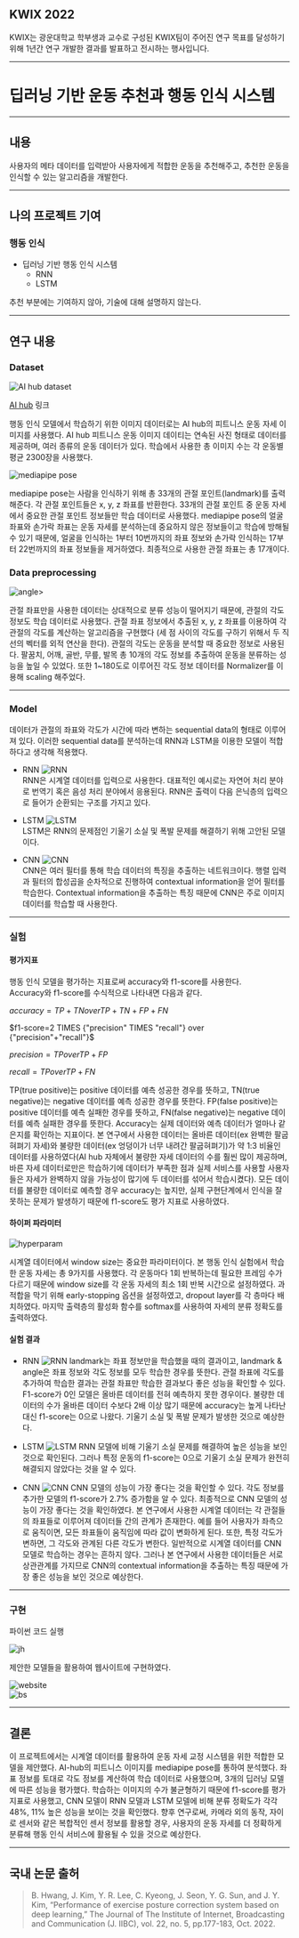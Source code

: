 ## KWIX 2022

KWIX는 광운대학교 학부생과 교수로 구성된 KWIX팀이 주어진 연구 목표를 달성하기 위해 1년간 연구 개발한 결과를 발표하고 전시하는 행사입니다.

---

# 딥러닝 기반 운동 추천과 행동 인식 시스템

---

## 내용

사용자의 메타 데이터를 입력받아 사용자에게 적합한 운동을 추천해주고, 추천한 운동을 인식할 수 있는 알고리즘을 개발한다.  

---

## 나의 프로젝트 기여

### 행동 인식

* 딥러닝 기반 행동 인식 시스템
  * RNN
  * LSTM

추천 부분에는 기여하지 않아, 기술에 대해 설명하지 않는다.

---

## 연구 내용

### Dataset

![AI hub dataset](./img/AIhubdataset.PNG)

[AI hub](https://aihub.or.kr/) 링크

행동 인식 모델에서 학습하기 위한 이미지 데이터로는 AI hub의 피트니스 운동 자세 이미지를 사용했다. AI hub 피트니스 운동 이미지 데이티는 연속된 사진 형태로 데이터를 제공하며, 여러 종류의 운동 데이터가 있다. 학습에서 사용한 총 이미지 수는 각 운동별 평균 2300장을 사용했다.

![mediapipe pose](./img/pose_tracking_full_body_landmarks.png)

mediapipe pose는 사람을 인식하기 위해 총 33개의 관절 포인트(landmark)를 출력해준다. 각 관절 포인트들은 x, y, z 좌표를 반환한다. 33개의 관절 포인트 중 운동 자세에서 중요한 관절 포인트 정보들만 학습 데이터로 사용했다. mediapipe pose의 얼굴 좌표와 손가락 좌표는 운동 자세를 분석하는데 중요하지 않은 정보들이고 학습에 방해될 수 있기 때문에, 얼굴을 인식하는 1부터 10번까지의 좌표 정보와 손가락 인식하는 17부터 22번까지의 좌표 정보들을 제거하였다. 최종적으로 사용한 관절 좌표는 총 17개이다.  

### Data preprocessing

![angle](./img/angle.PNG)>

관절 좌표만을 사용한 데이터는 상대적으로 분류 성능이 떨어지기 때문에, 관절의 각도 정보도 학습 데이터로 사용했다. 관절 좌표 정보에서 추출된 x, y, z 좌표를 이용하여 각 관절의 각도를 계산하는 알고리즘을 구현했다 (세 점 사이의 각도를 구하기 위해서 두 직선의 벡터를 외적 연산을 한다). 관절의 각도는 운동을 분석할 때 중요한 정보로 사용된다. 팔꿈치, 어깨, 골반, 무릎, 발목 총 10개의 각도 정보를 추출하여 운동을 분류하는 성능을 높일 수 있었다. 또한 1~180도로 이루어진 각도 정보 데이터를 Normalizer를 이용해 scaling 해주었다.  

---

### Model

데이터가 관절의 좌표와 각도가 시간에 따라 변하는 sequential data의 형태로 이루어져 있다. 이러한 sequential data를 분석하는데 RNN과 LSTM을 이용한 모델이 적합하다고 생각해 적용했다.

* RNN
![RNN](./img/RNN.PNG)  
RNN은 시계열 데이터를 입력으로 사용한다. 대표적인 예시로는 자연어 처리 분야로 번역기 혹은 음성 처리 분야에서 응용된다. RNN은 출력이 다음 은닉층의 입력으로 들어가 순환되는 구조를 가지고 있다.  

* LSTM
![LSTM](./img/LSTM.PNG)  
LSTM은 RNN의 문제점인 기울기 소실 및 폭발 문제를 해결하기 위해 고안된 모델이다.  

* CNN
![CNN](./img/CNNseq.png)  
CNN은 여러 필터를 통해 학습 데이터의 특징을 추출하는 네트워크이다. 행렬 입력과 필터의 합성곱을 순차적으로 진행하여 contextual information을 얻어 필터를 학습한다. Contextual information을 추출하는 특징 때문에 CNN은 주로 이미지 데이터를 학습할 때 사용한다.  

---

### 실험

#### 평가지표

행동 인식 모델을 평가하는 지표로써 accuracy와 f1-score를 사용한다.  
Accuracy와 f1-score를 수식적으로 나타내면 다음과 같다.  

$accuracy= {TP+TN} over {TP+TN+FP+FN}$  

$f1-score=2 TIMES  {"precision" TIMES "recall"} over {"precision"+"recall"}$  

$precision= { TP} over {TP+FP }$

$recall= { TP} over {TP+FN }$  

TP(true positive)는 positive 데이터를 예측 성공한 경우를 뜻하고, TN(true negative)는 negative 데이터를 예측 성공한 경우를 뜻한다. FP(false positive)는 positive 데이터를 예측 실패한 경우를 뜻하고, FN(false negative)는 negative 데이터를 예측 실패한 경우를 뜻한다. Accuracy는 실제 데이터와 예측 데이터가 얼마나 같은지를 확인하는 지표이다. 본 연구에서 사용한 데이터는 올바른 데이터(ex 완벽한 팔굽혀펴기 자세)와 불량한 데이터(ex 엉덩이가 너무 내려간 팔굽혀펴기)가 약 1:3 비율인 데이터를 사용하였다(AI hub 자체에서 불량한 자세 데이터의 수를 훨씬 많이 제공하며, 바른 자세 데이터로만은 학습하기에 데이터가 부족한 점과 실제 서비스를 사용할 사용자들은 자세가 완벽하지 않을 가능성이 많기에 두 데이터를 섞어서 학습시켰다). 모든 데이터를 불량한 데이터로 예측할 경우 accuracy는 높지만, 실제 구현단계에서 인식을 잘 못하는 문제가 발생하기 때문에 f1-score도 평가 지표로 사용하였다.

#### 하이퍼 파라미터

![hyperparam](./img/param.PNG)

시계열 데이터에서 window size는 중요한 파라미터이다. 본 행동 인식 실험에서 학습한 운동 자세는 총 9가지를 사용했다. 각 운동마다 1회 반복하는데 필요한 프레임 수가 다르기 때문에 window size를 각 운동 자세의 최소 1회 반복 시간으로 설정하였다. 과적합을 막기 위해 early-stopping 옵션을 설정하였고, dropout layer를 각 층마다 배치하였다. 마지막 출력층의 활성화 함수를 softmax를 사용하여 자세의 분류 정확도를 출력하였다.  

#### 실험 결과

* RNN
![RNN](./img/RNNs.PNG)
landmark는 좌표 정보만을 학습했을 때의 결과이고, landmark & angle은 좌표 정보와 각도 정보를 모두 학습한 경우를 뜻한다. 관절 좌표에 각도를 추가하여 학습한 결과는 관절 좌표만 학습한 결과보다 좋은 성능을 확인할 수 있다. F1-score가 0인 모델은 올바른 데이터를 전혀 예측하지 못한 경우이다. 불량한 데이터의 수가 올바른 데이터 수보다 2배 이상 많기 때문에 accuracy는 높게 나타난 대신 f1-score는 0으로 나왔다. 기울기 소실 및 폭발 문제가 발생한 것으로 예상한다.  

* LSTM
![LSTM](./img/LSTMs.PNG)
RNN 모델에 비해 기울기 소실 문제를 해결하여 높은 성능을 보인 것으로 확인된다. 그러나 특정 운동의 f1-score는 0으로 기울기 소실 문제가 완전히 해결되지 않았다는 것을 알 수 있다.  

* CNN
![CNN](./img/CNNs.PNG)
CNN 모델의 성능이 가장 좋다는 것을 확인할 수 있다. 각도 정보를 추가한 모델의 f1-score가 2.7% 증가함을 알 수 있다. 최종적으로 CNN 모델의 성능이 가장 좋다는 것을 확인하였다.
본 연구에서 사용한 시계열 데이터는 각 관절들의 좌표들로 이루어져 데이터들 간의 관계가 존재한다. 예를 들어 사용자가 좌측으로 움직이면, 모든 좌표들이 움직임에 따라 값이 변화하게 된다. 또한, 특정 각도가 변하면, 그 각도와 관계된 다른 각도가 변한다. 일반적으로 시계열 데이터를 CNN 모델로 학습하는 경우는 흔하지 않다. 그러나 본 연구에서 사용한 데이터들은 서로 상관관계를 가지므로 CNN의 contextual information을 추출하는 특징 때문에 가장 좋은 성능을 보인 것으로 예상한다.

---

### 구현

파이썬 코드 실행  

![jh](./img/impli1.png)  

제안한 모델들을 활용하여 웹사이트에 구현하였다.  

![website](./img/image03.png)  
![bs](./img/image02.png)  

---

## 결론

이 프로젝트에서는 시계열 데이터를 활용하여 운동 자세 교정 시스템을 위한 적합한 모델을 제안했다. AI-hub의 피트니스 이미지를 mediapipe pose를 통하여 분석했다. 좌표 정보를 토대로 각도 정보를 계산하여 학습 데이터로 사용했으며, 3개의 딥러닝 모델에 따른 성능을 평가했다. 학습하는 이미지의 수가 불균형하기 때문에 f1-score를 평가지표로 사용했고, CNN 모델이 RNN 모델과 LSTM 모델에 비해 분류 정확도가 각각 48%, 11% 높은 성능을 보이는 것을 확인했다. 향후 연구로써, 카메라 외의 동작, 자이로 센서와 같은 복합적인 센서 정보를 활용할 경우, 사용자의 운동 자세를 더 정확하게 분류해 행동 인식 서비스에 활용될 수 있을 것으로 예상한다.

---

## 국내 논문 출허

> B. Hwang, J. Kim, Y. R. Lee, C. Kyeong, J. Seon, Y. G. Sun, and J. Y. Kim, “Performance of exercise posture correction system based on deep learning,” The Journal of The Institute of Internet, Broadcasting and Communication (J. IIBC), vol. 22, no. 5, pp.177-183, Oct. 2022.
